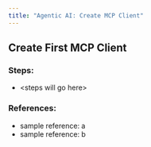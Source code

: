```yaml
---
title: "Agentic AI: Create MCP Client"
---
```

## Create First MCP Client

### Steps:

- \<steps will go here\>

### References:

- sample reference: a
- sample reference: b
